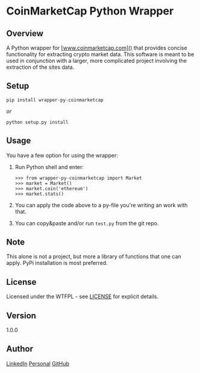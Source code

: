 # CoinMarketCap Python Wrapper

Overview
---
A Python wrapper for [www.coinmarketcap.com]() that provides concise functionality for 
extracting crypto market data. This software is meant to be used in conjunction with a 
larger, more complicated project involving the extraction of the sites data.

Setup
---
```
pip install wrapper-py-coinmarketcap
```
_or_
```
python setup.py install
```

Usage
---
You have a few option for using the wrapper:

1. Run Python shell and enter:

    ```
    >>> from wrapper-py-coinmarketcap import Market
    >>> market = Market()
    >>> market.coin('ethereum')
    >>> market.stats()
    ```

2. You can apply the code above to a py-file you're writing an work with that.
3. You can copy&paste and/or run `test.py` from the git repo.

Note
---
This alone is not a project, but more a library of functions that one can apply. PyPi 
installation is most preferred.

License
---
Licensed under the WTFPL - see [LICENSE](./LICENSE) for explicit details.

Version
---
1.0.0

Author
---
[LinkedIn](https://www.linkedin.com/in/brandonjohnsonxyz/)
[Personal](https://brandonjohnson.life)
[GitHub](https://github.com/bitforce)
